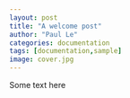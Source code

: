 ```yaml
---
layout: post
title: "A welcome post"
author: "Paul Le"
categories: documentation
tags: [documentation,sample]
image: cover.jpg
---
```


Some text here